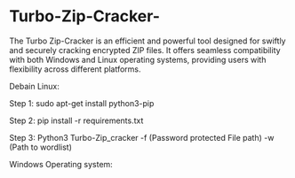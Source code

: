 # Turbo-Zip-Cracker-
The Turbo Zip-Cracker is an efficient and powerful tool designed for swiftly and securely cracking encrypted ZIP files. It offers seamless compatibility with both Windows and Linux operating systems, providing users with flexibility across different platforms.


Debain Linux:

Step 1: sudo apt-get install python3-pip


Step 2: pip install -r requirements.txt 


Step 3: Python3 Turbo-Zip_cracker -f (Password protected File path) -w (Path to wordlist)


Windows Operating system:

